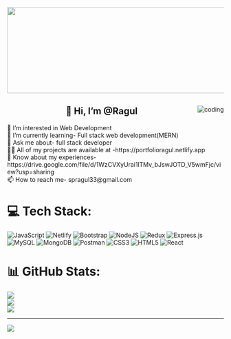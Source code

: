 <img  height="200px" width="1000px" src="https://www.audienceplanet.com/root/template/1//images/web-development.gif">
<div>
<img align="right"  alt="coding" width src="https://encrypted-tbn0.gstatic.com/images?q=tbn:ANd9GcTzHn44fCwLPn-CIi-hEUFDCL1240_xgr9hQXefb1W96qfDZ-NHoDQ1q9Ui5TrmOhqAIZ8&usqp=CAU">
<h2 align="center">👋 Hi, I’m @Ragul</h2>
 </div>
👀 I’m interested in Web Development<br>
🌱 I’m currently learning- Full stack web development(MERN)<br>💬 Ask me about- full stack developer<br>👨‍💻 All of my projects are available at -https://portfolioragul.netlify.app<br>📄 Know about my experiences-https://drive.google.com/file/d/1WzCVXyUrai1lTMv_bJswJOTD_V5wmFjc/view?usp=sharing <br>📫 How to reach me- spragul33@gmail.com


# 💻 Tech Stack:
![JavaScript](https://img.shields.io/badge/javascript-%23323330.svg?style=for-the-badge&logo=javascript&logoColor=%23F7DF1E) ![Netlify](https://img.shields.io/badge/netlify-%23000000.svg?style=for-the-badge&logo=netlify&logoColor=#00C7B7) ![Bootstrap](https://img.shields.io/badge/bootstrap-%23563D7C.svg?style=for-the-badge&logo=bootstrap&logoColor=white) ![NodeJS](https://img.shields.io/badge/node.js-6DA55F?style=for-the-badge&logo=node.js&logoColor=white) ![Redux](https://img.shields.io/badge/redux-%23593d88.svg?style=for-the-badge&logo=redux&logoColor=white) ![Express.js](https://img.shields.io/badge/express.js-%23404d59.svg?style=for-the-badge&logo=express&logoColor=%2361DAFB) ![MySQL](https://img.shields.io/badge/mysql-%2300f.svg?style=for-the-badge&logo=mysql&logoColor=white) ![MongoDB](https://img.shields.io/badge/MongoDB-%234ea94b.svg?style=for-the-badge&logo=mongodb&logoColor=white) ![Postman](https://img.shields.io/badge/Postman-FF6C37?style=for-the-badge&logo=postman&logoColor=white) ![CSS3](https://img.shields.io/badge/css3-%231572B6.svg?style=for-the-badge&logo=css3&logoColor=white) ![HTML5](https://img.shields.io/badge/html5-%23E34F26.svg?style=for-the-badge&logo=html5&logoColor=white) ![React](https://img.shields.io/badge/react-%2320232a.svg?style=for-the-badge&logo=react&logoColor=%2361DAFB)
# 📊 GitHub Stats:
![](https://github-readme-stats.vercel.app/api?username=spragul&theme=omni&hide_border=false&include_all_commits=false&count_private=false)<br/>
![](https://github-readme-streak-stats.herokuapp.com/?user=spragul&theme=omni&hide_border=false)<br/>
![](https://github-readme-stats.vercel.app/api/top-langs/?username=spragul&theme=omni&hide_border=false&include_all_commits=false&count_private=false&layout=compact)

---
[![](https://visitcount.itsvg.in/api?id=spragul&icon=0&color=0)](https://visitcount.itsvg.in)

<!-- Proudly created with GPRM ( https://gprm.itsvg.in ) -->

